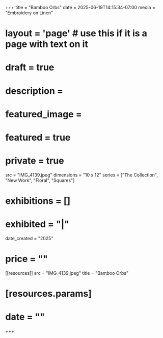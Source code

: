 +++
title = "Bamboo Orbs"
date = 2025-06-19T14:15:34-07:00
media = "Embroidery on Linen"
# layout = 'page' # use this if it is a page with text on it
# draft = true
# description = 
# featured_image = 
# featured = true
# private = true
src = "IMG_4139.jpeg"
dimensions = "10 x 12"
series = ["The Collection", "New Work", "Floral", "Squares"]
# exhibitions = []
# exhibited = "|"
date_created = "2025"
# price = ""
[[resources]]
  src = "IMG_4139.jpeg"
  title = "Bamboo Orbs"
#   [resources.params]
#   date = ""
+++